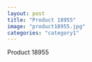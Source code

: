 ```yaml
---
layout: post
title: "Product 18955"
image: "product18955.jpg"
categories: "category1"
---
```

Product 18955
